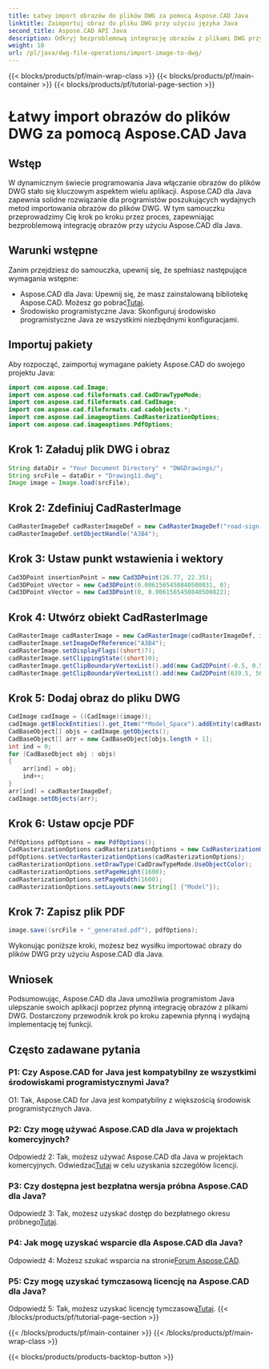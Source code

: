 ```yaml
---
title: Łatwy import obrazów do plików DWG za pomocą Aspose.CAD Java
linktitle: Zaimportuj obraz do pliku DWG przy użyciu języka Java
second_title: Aspose.CAD API Java
description: Odkryj bezproblemową integrację obrazów z plikami DWG przy użyciu Aspose.CAD dla Java. Postępuj zgodnie z naszym przewodnikiem krok po kroku, aby uzyskać efektywny rozwój.
weight: 10
url: /pl/java/dwg-file-operations/import-image-to-dwg/
---
```


{{< blocks/products/pf/main-wrap-class >}}
{{< blocks/products/pf/main-container >}}
{{< blocks/products/pf/tutorial-page-section >}}

# Łatwy import obrazów do plików DWG za pomocą Aspose.CAD Java

## Wstęp

W dynamicznym świecie programowania Java włączanie obrazów do plików DWG stało się kluczowym aspektem wielu aplikacji. Aspose.CAD dla Java zapewnia solidne rozwiązanie dla programistów poszukujących wydajnych metod importowania obrazów do plików DWG. W tym samouczku przeprowadzimy Cię krok po kroku przez proces, zapewniając bezproblemową integrację obrazów przy użyciu Aspose.CAD dla Java.

## Warunki wstępne

Zanim przejdziesz do samouczka, upewnij się, że spełniasz następujące wymagania wstępne:
- Aspose.CAD dla Java: Upewnij się, że masz zainstalowaną bibliotekę Aspose.CAD. Możesz go pobrać[Tutaj](https://releases.aspose.com/cad/java/).
- Środowisko programistyczne Java: Skonfiguruj środowisko programistyczne Java ze wszystkimi niezbędnymi konfiguracjami.

## Importuj pakiety

Aby rozpocząć, zaimportuj wymagane pakiety Aspose.CAD do swojego projektu Java:

```java
import com.aspose.cad.Image;
import com.aspose.cad.fileformats.cad.CadDrawTypeMode;
import com.aspose.cad.fileformats.cad.CadImage;
import com.aspose.cad.fileformats.cad.cadobjects.*;
import com.aspose.cad.imageoptions.CadRasterizationOptions;
import com.aspose.cad.imageoptions.PdfOptions;
```

## Krok 1: Załaduj plik DWG i obraz

```java
String dataDir = "Your Document Directory" + "DWGDrawings/";
String srcFile = dataDir + "Drawing11.dwg";
Image image = Image.load(srcFile);
```

## Krok 2: Zdefiniuj CadRasterImage

```java
CadRasterImageDef cadRasterImageDef = new CadRasterImageDef("road-sign-custom.png", 640, 562);
cadRasterImageDef.setObjectHandle("A3B4");
```

## Krok 3: Ustaw punkt wstawienia i wektory

```java
Cad3DPoint insertionPoint = new Cad3DPoint(26.77, 22.35);
Cad3DPoint uVector = new Cad3DPoint(0.0061565450840500831, 0);
Cad3DPoint vVector = new Cad3DPoint(0, 0.0061565450840500822);
```

## Krok 4: Utwórz obiekt CadRasterImage

```java
CadRasterImage cadRasterImage = new CadRasterImage(cadRasterImageDef, insertionPoint, uVector, vVector);
cadRasterImage.setImageDefReference("A3B4");
cadRasterImage.setDisplayFlags((short)7);
cadRasterImage.setClippingState((short)0);
cadRasterImage.getClipBoundaryVertexList().add(new Cad2DPoint(-0.5, 0.5));
cadRasterImage.getClipBoundaryVertexList().add(new Cad2DPoint(639.5, 561.5));
```

## Krok 5: Dodaj obraz do pliku DWG

```java
CadImage cadImage = ((CadImage)(image));
cadImage.getBlockEntities().get_Item("*Model_Space").addEntity(cadRasterImage);
CadBaseObject[] objs = cadImage.getObjects();
CadBaseObject[] arr = new CadBaseObject[objs.length + 1];
int ind = 0;
for (CadBaseObject obj : objs)
{
    arr[ind] = obj;
    ind++;
}
arr[ind] = cadRasterImageDef;
cadImage.setObjects(arr);
```

## Krok 6: Ustaw opcje PDF

```java
PdfOptions pdfOptions = new PdfOptions();
CadRasterizationOptions cadRasterizationOptions = new CadRasterizationOptions();
pdfOptions.setVectorRasterizationOptions(cadRasterizationOptions);
cadRasterizationOptions.setDrawType(CadDrawTypeMode.UseObjectColor);
cadRasterizationOptions.setPageHeight(1600);
cadRasterizationOptions.setPageWidth(1600);
cadRasterizationOptions.setLayouts(new String[] {"Model"});
```

## Krok 7: Zapisz plik PDF

```java
image.save((srcFile + "_generated.pdf"), pdfOptions);
```

Wykonując poniższe kroki, możesz bez wysiłku importować obrazy do plików DWG przy użyciu Aspose.CAD dla Java.

## Wniosek

Podsumowując, Aspose.CAD dla Java umożliwia programistom Java ulepszanie swoich aplikacji poprzez płynną integrację obrazów z plikami DWG. Dostarczony przewodnik krok po kroku zapewnia płynną i wydajną implementację tej funkcji.

## Często zadawane pytania

### P1: Czy Aspose.CAD for Java jest kompatybilny ze wszystkimi środowiskami programistycznymi Java?

O1: Tak, Aspose.CAD for Java jest kompatybilny z większością środowisk programistycznych Java.

### P2: Czy mogę używać Aspose.CAD dla Java w projektach komercyjnych?

 Odpowiedź 2: Tak, możesz używać Aspose.CAD dla Java w projektach komercyjnych. Odwiedzać[Tutaj](https://purchase.aspose.com/buy) w celu uzyskania szczegółów licencji.

### P3: Czy dostępna jest bezpłatna wersja próbna Aspose.CAD dla Java?

 Odpowiedź 3: Tak, możesz uzyskać dostęp do bezpłatnego okresu próbnego[Tutaj](https://releases.aspose.com/).

### P4: Jak mogę uzyskać wsparcie dla Aspose.CAD dla Java?

 Odpowiedź 4: Możesz szukać wsparcia na stronie[Forum Aspose.CAD](https://forum.aspose.com/c/cad/19).

### P5: Czy mogę uzyskać tymczasową licencję na Aspose.CAD dla Java?

 Odpowiedź 5: Tak, możesz uzyskać licencję tymczasową[Tutaj](https://purchase.aspose.com/temporary-license/).
{{< /blocks/products/pf/tutorial-page-section >}}

{{< /blocks/products/pf/main-container >}}
{{< /blocks/products/pf/main-wrap-class >}}

{{< blocks/products/products-backtop-button >}}
